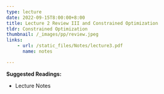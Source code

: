 ```yaml
---
type: lecture
date: 2022-09-15T8:00:00+8:00
title: Lecture 2 Review III and Constrained Optimization
tldr: Constrained Optimization
thumbnail: /_images/pp/review.jpeg
links:
    - url: /static_files/Notes/lecture3.pdf
      name: notes

---
```

**Suggested Readings:**

- Lecture Notes


